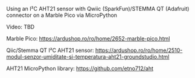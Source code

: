 Using an I²C AHT21 sensor with Qwiic (SparkFun)/STEMMA QT (Adafruit) connector on a Marble Pico via MicroPython

Video: TBD

Marble Pico: https://ardushop.ro/ro/home/2652-marble-pico.html

Qiic/Stemma QT I²C AHT21 sensor: https://ardushop.ro/ro/home/2510-modul-senzor-umiditate-si-temperatura-aht21-groundstudio.html

AHT21 MicroPython library: https://github.com/etno712/aht

